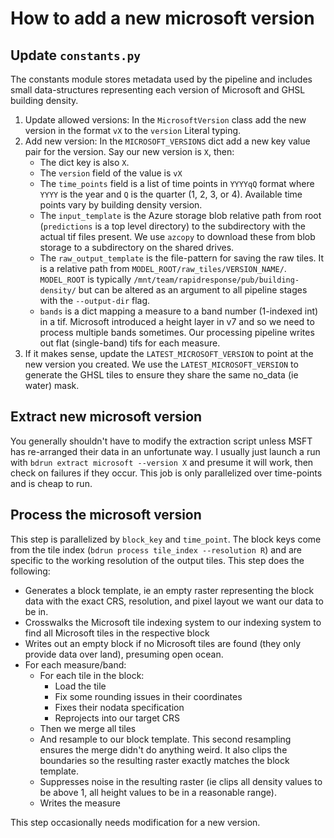 # How to add a new microsoft version

## Update `constants.py`

The constants module stores metadata used by the pipeline and includes small data-structures representing each version of Microsoft and GHSL building density.

1. Update allowed versions: In the `MicrosoftVersion` class add the new version in the format `vX` to the `version` Literal typing.
2. Add new version: In the `MICROSOFT_VERSIONS` dict add a new key value pair for the version. Say our new version is `X`, then:
    - The dict key is also `X`.
    - The `version` field of the value is `vX`
    - The `time_points` field is a list of time points in `YYYYqQ` format where `YYYY` is the year and `Q` is the quarter (1, 2, 3, or 4). Available time points vary by building density version.
    - The `input_template` is the Azure storage blob relative path from root (`predictions` is a top level directory) to the subdirectory with the actual tif files present.  We use `azcopy` to download these from blob storage to a subdirectory on the shared drives.
    - The `raw_output_template` is the file-pattern for saving the raw tiles. It is a relative path from `MODEL_ROOT/raw_tiles/VERSION_NAME/`. `MODEL_ROOT` is typically `/mnt/team/rapidresponse/pub/building-density/` but can be altered as an argument to all pipeline stages with the `--output-dir` flag.
    - `bands` is a dict mapping a measure to a band number (1-indexed int) in a tif.  Microsoft introduced a height layer in v7 and so we need to process multiple bands sometimes.  Our processing pipeline writes out flat (single-band) tifs for each measure.
3. If it makes sense, update the `LATEST_MICROSOFT_VERSION` to point at the new version you created. We use the `LATEST_MICROSOFT_VERSION` to generate the GHSL tiles to ensure they share the same no_data (ie water) mask.

## Extract new microsoft version

You generally shouldn't have to modify the extraction script unless MSFT has re-arranged their data in an unfortunate way. I usually just launch a run with `bdrun extract microsoft --version X` and presume it will work, then check on failures if they occur. This job is only parallelized over time-points and is cheap to run.

## Process the microsoft version

This step is parallelized by `block_key` and `time_point`. The block keys come from the tile index (`bdrun process tile_index --resolution R`) and are specific to the working resolution of the output tiles. This step does the following:

- Generates a block template, ie an empty raster representing the block data with the exact CRS, resolution, and pixel layout we want our data to be in.
- Crosswalks the Microsoft tile indexing system to our indexing system to find all Microsoft tiles in the respective block
- Writes out an empty block if no Microsoft tiles are found (they only provide data over land), presuming open ocean.
- For each measure/band:
    - For each tile in the block:
        - Load the tile
        - Fix some rounding issues in their coordinates
        - Fixes their nodata specification
        - Reprojects into our target CRS
    - Then we merge all tiles
    - And resample to our block template. This second resampling ensures the merge didn't do anything weird. It also clips the boundaries so the resulting raster exactly matches the block template.
    - Suppresses noise in the resulting raster (ie clips all density values to be above 1, all height values to be in a reasonable range).
    - Writes the measure

This step occasionally needs modification for a new version.
